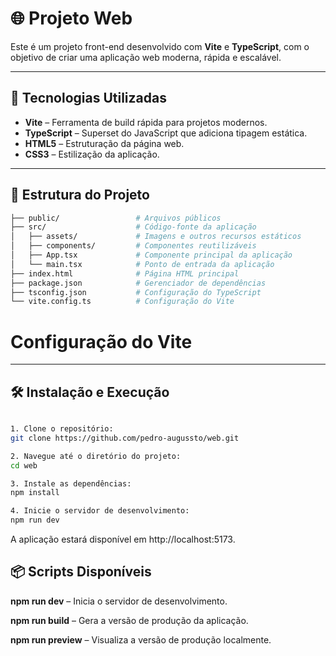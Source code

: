 # 🌐 Projeto Web

Este é um projeto front-end desenvolvido com **Vite** e **TypeScript**, com o objetivo de criar uma aplicação web moderna, rápida e escalável.

---

## 🚀 Tecnologias Utilizadas

- **Vite** – Ferramenta de build rápida para projetos modernos.  
- **TypeScript** – Superset do JavaScript que adiciona tipagem estática.  
- **HTML5** – Estruturação da página web.  
- **CSS3** – Estilização da aplicação.

---

## 📁 Estrutura do Projeto
```bash
├── public/                 # Arquivos públicos
├── src/                    # Código-fonte da aplicação
│   ├── assets/             # Imagens e outros recursos estáticos
│   ├── components/         # Componentes reutilizáveis
│   ├── App.tsx             # Componente principal da aplicação
│   └── main.tsx            # Ponto de entrada da aplicação
├── index.html              # Página HTML principal
├── package.json            # Gerenciador de dependências
├── tsconfig.json           # Configuração do TypeScript
└── vite.config.ts          # Configuração do Vite
```
# Configuração do Vite


---

## 🛠️ Instalação e Execução
```bash

1. Clone o repositório:
git clone https://github.com/pedro-augussto/web.git

2. Navegue até o diretório do projeto:
cd web

3. Instale as dependências:
npm install

4. Inicie o servidor de desenvolvimento:
npm run dev

```

A aplicação estará disponível em http://localhost:5173.

## 📦 Scripts Disponíveis

**npm run dev** – Inicia o servidor de desenvolvimento.

**npm run build** – Gera a versão de produção da aplicação.

**npm run preview** – Visualiza a versão de produção localmente.


